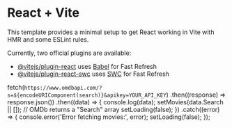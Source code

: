 # React + Vite

This template provides a minimal setup to get React working in Vite with HMR and some ESLint rules.

Currently, two official plugins are available:

- [@vitejs/plugin-react](https://github.com/vitejs/vite-plugin-react/blob/main/packages/plugin-react/README.md) uses [Babel](https://babeljs.io/) for Fast Refresh
- [@vitejs/plugin-react-swc](https://github.com/vitejs/vite-plugin-react-swc) uses [SWC](https://swc.rs/) for Fast Refresh




fetch(`https://www.omdbapi.com/?s=${encodeURIComponent(search)}&apikey=YOUR_API_KEY`)
  .then((response) => response.json())
  .then((data) => {
    console.log(data);
    setMovies(data.Search || []); // OMDb returns a "Search" array
    setLoading(false);
  })
  .catch((error) => {
    console.error('Error fetching movies:', error);
    setLoading(false);
  });
